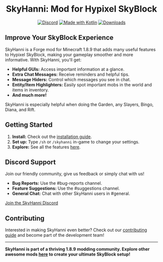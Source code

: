 <h1 align="center">
  SkyHanni: Mod for Hypixel SkyBlock
</h1>

<div align="center">

  [![Discord](https://img.shields.io/discord/997079228510117908?label=discord&color=9089DA&logo=discord&style=for-the-badge)](https://discord.gg/skyhanni-997079228510117908)
  [![Made with Kotlin](https://img.shields.io/badge/Made%20With-Kotlin-orange?style=for-the-badge&logo=kotlin&logocolor=white)](https://kotlinlang.org/)
  [![Downloads](https://img.shields.io/github/downloads/hannibal002/SkyHanni/total?label=downloads&color=208a19&logo=github&style=for-the-badge)](https://github.com/hannibal002/SkyHanni/releases)
</div>

## Improve Your SkyBlock Experience

SkyHanni is a Forge mod for Minecraft 1.8.9 that adds many useful features to Hypixel SkyBlock, making your gameplay smoother and more informative.  With SkyHanni, you'll get:

* **Helpful GUIs:** Access important information at a glance.
* **Extra Chat Messages:** Receive reminders and helpful tips.
* **Message Hiders:** Control which messages you see in chat.
* **Entity/Item Highlighters:** Easily spot important mobs in the world and items in inventory.
* **And much more!**

SkyHanni is especially helpful when doing the Garden, any Slayers, Bingo, Diana, and Rift.

## Getting Started

1. **Install:**  Check out the [installation guide](docs/INSTALLING.md).
2. **Set up:** Type `/sh` or `/skyhanni` in-game to change your settings.
3. **Explore:** See all the features [here](docs/FEATURES.md).

## Discord Support

Join our friendly community, give us feedback or simply chat with us!

* **Bug Reports:** Use the #bug-reports channel.
* **Feature Suggestions:** Use the #suggestions channel.
* **General Chat:** Chat with other SkyHanni users in #general.

[Join the SkyHanni Discord](https://discord.gg/skyhanni-997079228510117908)

## Contributing

Interested in making SkyHanni even better? Check out our [contributing guide](CONTRIBUTING.md) and become part of the development team!

---

**SkyHanni is part of a thriving 1.8.9 modding community. Explore other awesome mods [here](https://sbmw.ca/mod-lists/skyblock-mod-list/) to create your ultimate SkyBlock setup!**
